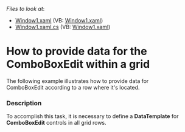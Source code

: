 <!-- default file list -->
*Files to look at*:

* [Window1.xaml](./CS/Window1.xaml) (VB: [Window1.xaml](./VB/Window1.xaml))
* [Window1.xaml.cs](./CS/Window1.xaml.cs) (VB: [Window1.xaml](./VB/Window1.xaml))
<!-- default file list end -->
# How to provide data for the ComboBoxEdit within a grid


<p>The following example illustrates how to provide data for ComboBoxEdit according to a row where it's located.</p>


<h3>Description</h3>

<p>To accomplish this task, it is necessary to define a <strong>DataTemplate</strong> for <strong>ComboBoxEdit</strong> controls in all grid rows.</p>

<br/>


